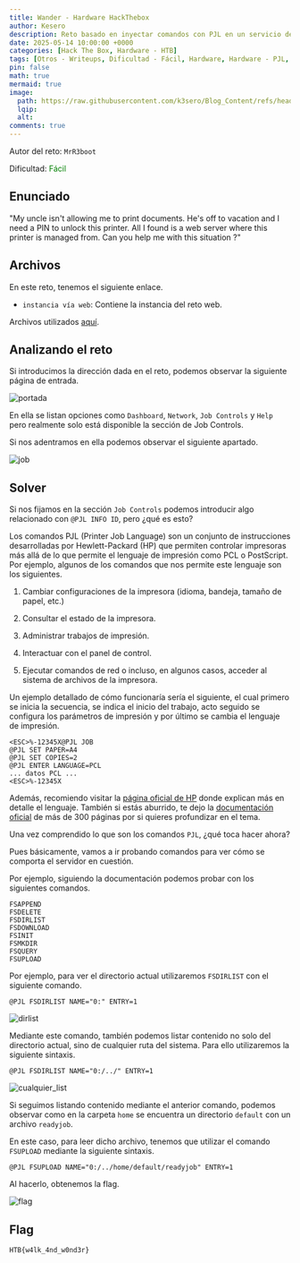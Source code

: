 ```yaml
---
title: Wander - Hardware HackThebox
author: Kesero
description: Reto basado en inyectar comandos con PJL en un servicio de impresión online.
date: 2025-05-14 10:00:00 +0000
categories: [Hack The Box, Hardware - HTB]
tags: [Otros - Writeups, Dificultad - Fácil, Hardware, Hardware - PJL, Otros - HTB, HTB - Hardware]
pin: false
math: true
mermaid: true
image:
  path: https://raw.githubusercontent.com/k3sero/Blog_Content/refs/heads/main/HackTheBox/assets/Hardware.png
  lqip: 
  alt: 
comments: true
---
```


Autor del reto: `MrR3boot`

Dificultad: <font color=green>Fácil</font>

## Enunciado

"My uncle isn't allowing me to print documents. He's off to vacation and I need a PIN to unlock this printer. All I found is a web server where this printer is managed from. Can you help me with this situation ?"

## Archivos

En este reto, tenemos el siguiente enlace.

- `instancia vía web`: Contiene la instancia del reto web.

Archivos utilizados [aquí](https://github.com/k3sero/Blog_Content/tree/main/HackTheBox/Hardware/Wander).

## Analizando el reto

Si introducimos la dirección dada en el reto, podemos observar la siguiente página de entrada.

![portada](https://raw.githubusercontent.com/k3sero/Blog_Content/refs/heads/main/HackTheBox/Hardware/Wander/portada.png)

En ella se listan opciones como `Dashboard`, `Network`, `Job Controls` y `Help` pero realmente solo está disponible la sección de Job Controls.

Si nos adentramos en ella podemos observar el siguiente apartado.

![job](https://raw.githubusercontent.com/k3sero/Blog_Content/refs/heads/main/HackTheBox/Hardware/Wander/job.png)

## Solver

Si nos fijamos en la sección `Job Controls` podemos introducir algo relacionado con `@PJL INFO ID`, pero ¿qué es esto?

Los comandos PJL (Printer Job Language) son un conjunto de instrucciones desarrolladas por Hewlett-Packard (HP) que permiten controlar impresoras más allá de lo que permite el lenguaje de impresión como PCL o PostScript. Por ejemplo, algunos de los comandos que nos permite este lenguaje son los siguientes.

1. Cambiar configuraciones de la impresora (idioma, bandeja, tamaño de papel, etc.)

2. Consultar el estado de la impresora.

3. Administrar trabajos de impresión.

4. Interactuar con el panel de control.

5. Ejecutar comandos de red o incluso, en algunos casos, acceder al sistema de archivos de la impresora.

Un ejemplo detallado de cómo funcionaría sería el siguiente, el cual primero se inicia la secuencia, se indica el inicio del trabajo, acto seguido se configura los parámetros de impresión y por último se cambia el lenguaje de impresión.

```
<ESC>%-12345X@PJL JOB
@PJL SET PAPER=A4
@PJL SET COPIES=2
@PJL ENTER LANGUAGE=PCL
... datos PCL ...
<ESC>%-12345X
```

Además, recomiendo visitar la [página oficial de HP](https://developers.hp.com/hp-printer-command-languages-pcl/doc/print-job-language-pjl) donde explican más en detalle el lenguaje. También si estás aburrido, te dejo la [documentación oficial](https://developers.hp.com/system/files/attachments/PJLReference%282003%29_0.pdf) de más de 300 páginas por si quieres profundizar en el tema.

Una vez comprendido lo que son los comandos `PJL`, ¿qué toca hacer ahora?

Pues básicamente, vamos a ir probando comandos para ver cómo se comporta el servidor en cuestión.

Por ejemplo, siguiendo la documentación podemos probar con los siguientes comandos.

```
FSAPPEND
FSDELETE
FSDIRLIST
FSDOWNLOAD
FSINIT
FSMKDIR
FSQUERY
FSUPLOAD
```

Por ejemplo, para ver el directorio actual utilizaremos `FSDIRLIST` con el siguiente comando.

```
@PJL FSDIRLIST NAME="0:" ENTRY=1
```

![dirlist](https://raw.githubusercontent.com/k3sero/Blog_Content/refs/heads/main/HackTheBox/Hardware/Wander/dirlist.png)

Mediante este comando, también podemos listar contenido no solo del directorio actual, sino de cualquier ruta del sistema. Para ello utilizaremos la siguiente sintaxis.

```
@PJL FSDIRLIST NAME="0:/../" ENTRY=1
```

![cualquier_list](https://raw.githubusercontent.com/k3sero/Blog_Content/refs/heads/main/HackTheBox/Hardware/Wander/cualquierlist.png)

Si seguimos listando contenido mediante el anterior comando, podemos observar como en la carpeta `home` se encuentra un directorio `default` con un archivo `readyjob`.

En este caso, para leer dicho archivo, tenemos que utilizar el comando `FSUPLOAD` mediante la siguiente sintaxis.

```
@PJL FSUPLOAD NAME="0:/../home/default/readyjob" ENTRY=1
```

Al hacerlo, obtenemos la flag.

![flag](https://raw.githubusercontent.com/k3sero/Blog_Content/refs/heads/main/HackTheBox/Hardware/Wander/flag.png)

## Flag
`HTB{w4lk_4nd_w0nd3r}`